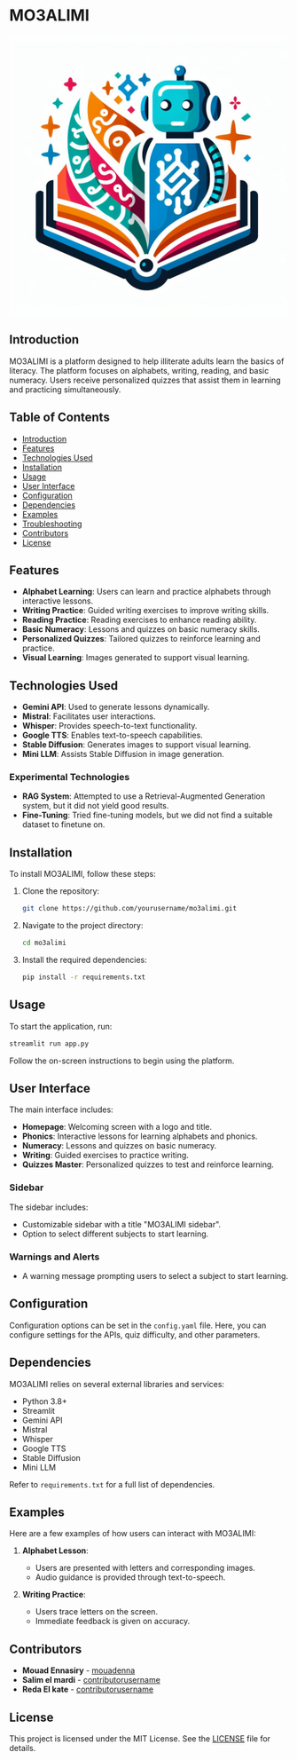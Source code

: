 # MO3ALIMI

![MO3ALIMI Logo](logo.png)

## Introduction
MO3ALIMI is a platform designed to help illiterate adults learn the basics of literacy. The platform focuses on alphabets, writing, reading, and basic numeracy. Users receive personalized quizzes that assist them in learning and practicing simultaneously.

## Table of Contents
- [Introduction](#introduction)
- [Features](#features)
- [Technologies Used](#technologies-used)
- [Installation](#installation)
- [Usage](#usage)
- [User Interface](#user-interface)
- [Configuration](#configuration)
- [Dependencies](#dependencies)
- [Examples](#examples)
- [Troubleshooting](#troubleshooting)
- [Contributors](#contributors)
- [License](#license)

## Features
- **Alphabet Learning**: Users can learn and practice alphabets through interactive lessons.
- **Writing Practice**: Guided writing exercises to improve writing skills.
- **Reading Practice**: Reading exercises to enhance reading ability.
- **Basic Numeracy**: Lessons and quizzes on basic numeracy skills.
- **Personalized Quizzes**: Tailored quizzes to reinforce learning and practice.
- **Visual Learning**: Images generated to support visual learning.

## Technologies Used
- **Gemini API**: Used to generate lessons dynamically.
- **Mistral**: Facilitates user interactions.
- **Whisper**: Provides speech-to-text functionality.
- **Google TTS**: Enables text-to-speech capabilities.
- **Stable Diffusion**: Generates images to support visual learning.
- **Mini LLM**: Assists Stable Diffusion in image generation.

### Experimental Technologies
- **RAG System**: Attempted to use a Retrieval-Augmented Generation system, but it did not yield good results.
- **Fine-Tuning**: Tried fine-tuning models, but we did not find a suitable dataset to finetune on.

## Installation
To install MO3ALIMI, follow these steps:

1. Clone the repository:
    ```bash
    git clone https://github.com/yourusername/mo3alimi.git
    ```
2. Navigate to the project directory:
    ```bash
    cd mo3alimi
    ```
3. Install the required dependencies:
    ```bash
    pip install -r requirements.txt
    ```

## Usage
To start the application, run:
```bash
streamlit run app.py
```
Follow the on-screen instructions to begin using the platform.

## User Interface
The main interface includes:
- **Homepage**: Welcoming screen with a logo and title.
- **Phonics**: Interactive lessons for learning alphabets and phonics.
- **Numeracy**: Lessons and quizzes on basic numeracy.
- **Writing**: Guided exercises to practice writing.
- **Quizzes Master**: Personalized quizzes to test and reinforce learning.

### Sidebar
The sidebar includes:
- Customizable sidebar with a title "MO3ALIMI sidebar".
- Option to select different subjects to start learning.

### Warnings and Alerts
- A warning message prompting users to select a subject to start learning.

## Configuration
Configuration options can be set in the `config.yaml` file. Here, you can configure settings for the APIs, quiz difficulty, and other parameters.

## Dependencies
MO3ALIMI relies on several external libraries and services:
- Python 3.8+
- Streamlit
- Gemini API
- Mistral
- Whisper
- Google TTS
- Stable Diffusion
- Mini LLM

Refer to `requirements.txt` for a full list of dependencies.

## Examples
Here are a few examples of how users can interact with MO3ALIMI:

1. **Alphabet Lesson**:
    - Users are presented with letters and corresponding images.
    - Audio guidance is provided through text-to-speech.

2. **Writing Practice**:
    - Users trace letters on the screen.
    - Immediate feedback is given on accuracy.



## Contributors
- **Mouad Ennasiry** - [mouadenna](https://github.com/mouadenna)
- **Salim el mardi** - [contributorusername](https://github.com/salimelmardi)
- **Reda El kate** - [contributorusername](https://github.com/redaelkate)


## License
This project is licensed under the MIT License. See the [LICENSE](LICENSE) file for details.
